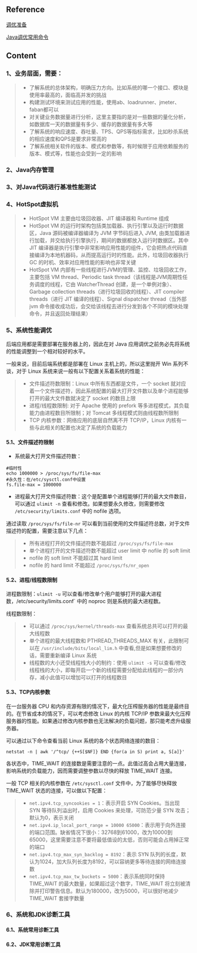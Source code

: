 ## Reference

[调优准备](https://github.com/superhj1987/pragmatic-java-engineer/blob/master/book/chapter8-profile/ready.md)

[Java调优常用命令](https://github.com/superhj1987/pragmatic-java-engineer/blob/master/book/appendix/java-profile.md)

## Content

### 1、业务层面，需要：

>* 了解系统的总体架构，明确压力方向。比如系统的哪一个接口、模块是使用率最高的，面临高并发的挑战
>* 构建测试环境来测试应用的性能，使用ab、loadrunner、jmeter、faban都可以
>* 对关键业务数据量进行分析，这里主要指的是对一些数据的量化分析，如数据库一天的数据量有多少、缓存的数据量有多大等
>* 了解系统的响应速度、吞吐量、TPS、QPS等指标需求，比如秒杀系统的相应速度和QPS是要求非常高的
>* 了解系统相关软件的版本、模式和参数等，有时候限于应用依赖服务的版本、模式等，性能也会受到一定的影响

### 2、Java内存管理

### 3、对Java代码进行基准性能测试

### 4、HotSpot虚拟机

> * HotSpot VM 主要由垃圾回收器、JIT 编译器和 Runtime 组成
> * HotSpot VM 的运行时架构包括类加载器、执行引擎以及运行时数据区，Java 源码被编译器编译为 JVM 字节码后进入 JVM, 由类加载器进行加载，并交给执行引擎执行，期间的数据都放入运行时数据区。其中 JIT 编译器是执行引擎中非常影响应用性能的组件，它会把热点代码直接编译为本地机器码，从而提高运行时的性能。此外，垃圾回收器执行 GC 的时机、效率对应用性能的影响也非常关键
> * HotSpot VM 内部有一些线程进行JVM的管理、监控、垃圾回收工作，主要包括 VM thread、Periodic task thread（该线程是JVM周期性任务调度的线程，它由 WatcherThread 创建，是一个单例对象）、Garbage collection threads（进行垃圾回收的线程）、JIT compiler threads（进行 JIT 编译的线程）、Signal dispatcher thread（当外部 jvm 命令接收成功后，会交给该线程去进行分发到各个不同的模块处理命令，并且返回处理结果）

### 5、系统性能调优

后端应用都是需要部署在服务器上的，因此在对 Java 应用调优之前务必先将系统的性能调整到一个相对较好的水平。

一般来说，目前后端系统都是部署在 Linux 主机上的，所以这里抛开 Win 系列不谈，对于 Linux 系统来说一般有以下配置关系着系统的性能：

> * 文件描述符数限制：Linux 中所有东西都是文件，一个 socket 就对应着一个文件描述符，因此系统配置的最大打开文件数以及单个进程能够打开的最大文件数就决定了 socket 的数目上限
> * 进程/线程数限制: 对于 Apache 使用的 prefork 等多进程模式，其负载能力由进程数目所限制；对 Tomcat 多线程模式则由线程数所限制
> * TCP 内核参数：网络应用的底层自然离不开 TCP/IP，Linux 内核有一些与此相关的配置也决定了系统的负载能力

#### 5.1、文件描述符限制

- 系统最大打开文件描述符数：

```shell
#临时性
echo 1000000 > /proc/sys/fs/file-max
#永久性：在/etc/sysctl.conf中设置
fs.file-max = 1000000
```

- 进程最大打开文件描述符数：这个是配置单个进程能够打开的最大文件数目，可以通过 `ulimit -n` 查看和修改。如果想要永久修改，则需要修改 `/etc/security/limits.conf` 中的 nofile 选项。

通过读取 `/proc/sys/fs/file-nr` 可以看到当前使用的文件描述符总数，对于文件描述符的配置，需要注意以下几点：

> * 所有进程打开的文件描述符数不能超过 `/proc/sys/fs/file-max`
> * 单个进程打开的文件描述符数不能超过 user limit 中 nofile 的 soft limit
> * nofile 的 soft limit 不能超过其 hard limit
> * nofile 的 hard limit 不能超过 `/proc/sys/fs/nr_open`

#### 5.2、进程/线程数限制

进程数限制：`ulimit -u` 可以查看/修改单个用户能够打开的最大进程数，/etc/security/limits.conf` 中的 noproc 则是系统的最大进程数。

线程数限制：

> * 可以通过 `/proc/sys/kernel/threads-max` 查看系统总共可以打开的最大线程数
> * 单个进程的最大线程数和 PTHREAD_THREADS_MAX 有关，此限制可以在 `/usr/include/bits/local_lim.h` 中查看,但是如果想要修改的话，需要重新编译 Linux 系统
> * 线程数的大小还受线程栈大小的制约：使用 `ulimit -s` 可以查看/修改线程栈的大小，即每开启一个新的线程需要分配给此线程的一部分内存，减小此值可以增加可以打开的线程数目

#### 5.3、TCP内核参数

在一台服务器 CPU 和内存资源有限的情况下，最大化压榨服务器的性能是最终目的。在节省成本的情况下，可以考虑修改 Linux 的内核 TCP/IP 参数来最大化压榨服务器的性能。如果通过修改内核参数也无法解决的负载问题，那只能考虑升级服务器。

可以通过以下命令查看当前 Linux 系统的各个状态网络连接的数目：

```shell
netstat -n | awk '/^tcp/ {++S[$NF]} END {for(a in S) print a, S[a]}'
```

各状态中，TIME_WAIT 的连接数是需要注意的一点。此值过高会占用大量连接，影响系统的负载能力，因而需要调整参数以尽快的释放 TIME_WAIT 连接。

一般 TCP 相关的内核参数在 `/etc/sysctl.conf` 文件中，为了能够尽快释放 TIME_WAIT 状态的连接，可以做以下配置：

> * `net.ipv4.tcp_syncookies = 1`：表示开启 SYN Cookies。当出现 SYN 等待队列溢出时，启用 Cookies 来处理，可防范少量 SYN 攻击；默认为0，表示关闭
> * `net.ipv4.ip_local_port_range = 10000 65000`：表示用于向外连接的端口范围。缺省情况下很小：32768到61000，改为10000到65000，这里需要注意不要将最低值设的太低，否则可能会占用掉正常的端口
> * `net.ipv4.tcp_max_syn_backlog = 8192`：表示 SYN 队列的长度，默认为1024，加大队列长度为8192，可以容纳更多等待连接的网络连接数
> * `net.ipv4.tcp_max_tw_buckets = 5000`：表示系统同时保持 TIME_WAIT 的最大数量，如果超过这个数字，TIME_WAIT 将立刻被清除并打印警告信息。默认为180000，改为5000，可以很好地减少 TIME_WAIT 套接字数量

### 6、系统和JDK诊断工具

#### 6.1、系统常用诊断工具

#### 6.2、JDK常用诊断工具